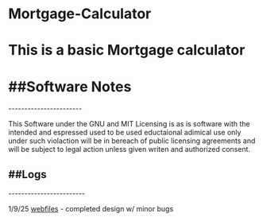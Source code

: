 # Mortgage-Calculator
This is a basic Mortgage calculator
=======================================
<h1>##Software Notes</h1>
-----------------------
<p>This Software under the GNU and MIT Licensing is as is software with the intended and espressed used to be used eductaional adimical use only under such violaction will be in bereach of public licensing agreements and will be subject to legal action unless given writen and authorized consent.</p>
<h2>##Logs</h2>
------------------------
<p>1/9/25 <a href="https://github.com/rhamseyswork/Mortgage-Calculator/tree/webfiles">webfiles</a> - completed design w/ minor bugs</p>
